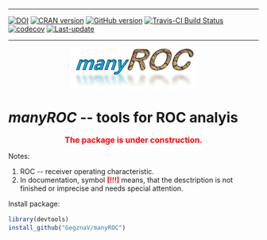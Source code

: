 
<!-- README.md is generated from README.Rmd. Please edit that file -->

------------------------------------------------------------------------

[![DOI](https://zenodo.org/badge/98945258.svg)](https://zenodo.org/badge/latestdoi/98945258) [![CRAN version](https://www.r-pkg.org/badges/version/manyROC)](https://cran.rstudio.com/web/packages/manyROC/index.html) [![GitHub version](https://img.shields.io/badge/GitHub-v0.0.4.5000-brightgreen.svg)](https://github.com/GegznaV/manyROC) [![Travis-CI Build Status](https://travis-ci.org/GegznaV/manyROC.svg?branch=master)](https://travis-ci.org/GegznaV/manyROC) [![codecov](https://codecov.io/gh/GegznaV/manyROC/branch/master/graph/badge.svg)](https://codecov.io/gh/GegznaV/manyROC) [![Last-update](https://img.shields.io/badge/last%20update-2017--08--09-yellowgreen.svg)](/commits/master)

------------------------------------------------------------------------

<img src="https://raw.githubusercontent.com/GegznaV/manyROC/master/docs/logo.png" width="50%" height="50%" style="display: block; margin: auto;" /> <!-- "https://raw.githubusercontent.com/GegznaV/manyROC/master/docs/logo.png" -->

***manyROC*** -- tools for ROC analyis
======================================

<p align="center">
<font color="red" size="3" family="sans"> <b>The package is under construction.</b></font>
</p>
<!-- *manyROC* workflow for spectroscopic data analysis. -->
Notes:

1.  ROC -- receiver operating characteristic.
2.  In documentation, symbol <b><font color="red">\[!!!\]</font></b> means, that the desctription is not finished or imprecise and needs special attention.

Install package:

``` r
library(devtools)
install_github("GegznaV/manyROC")
```

<!-- * * * -->
<!-- <p align="right"> </p>     -->
